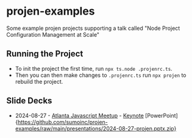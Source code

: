 # projen-examples

Some example projen projects supporting a talk called "Node Project Configuration Management at Scale"

## Running the Project

- To init the project the first time, run `npx ts.node .projenrc.ts`.
- Then you can then make changes to `.projenrc.ts` run `npx projen` to rebuild the project.

## Slide Decks

- 2024-08-27 - [Atlanta Javascript Meetup](https://www.meetup.com/atlantajavascript/events/301988391/)  - [Keynote](https://github.com/sumoinc/projen-examples/raw/main/presentations/2024-08-27-projen.key.zip) [PowerPoint]{https://github.com/sumoinc/projen-examples/raw/main/presentations/2024-08-27-projen.pptx.zip}




